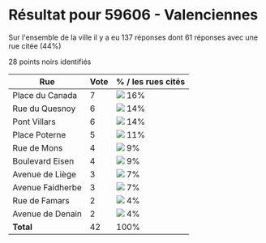 # Résultat pour 59606 - Valenciennes

Sur l'ensemble de la ville il y a eu 137 réponses dont 61 réponses avec une rue citée (44%)

28 points noirs identifiés

| Rue | Vote | % / les rues cités|
|-----|------|-------------------|
| Place du Canada | 7 | <img src="../../img/bar_16.gif" />&nbsp;16%|
| Rue du Quesnoy | 6 | <img src="../../img/bar_14.gif" />&nbsp;14%|
| Pont Villars | 6 | <img src="../../img/bar_14.gif" />&nbsp;14%|
| Place Poterne | 5 | <img src="../../img/bar_11.gif" />&nbsp;11%|
| Rue de Mons | 4 | <img src="../../img/bar_9.gif" />&nbsp;9%|
| Boulevard Eisen | 4 | <img src="../../img/bar_9.gif" />&nbsp;9%|
| Avenue de Liège | 3 | <img src="../../img/bar_7.gif" />&nbsp;7%|
| Avenue Faidherbe | 3 | <img src="../../img/bar_7.gif" />&nbsp;7%|
| Rue de Famars | 2 | <img src="../../img/bar_4.gif" />&nbsp;4%|
| Avenue de Denain | 2 | <img src="../../img/bar_4.gif" />&nbsp;4%|
| **Total** | 42 | 100%|
